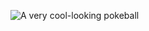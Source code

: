 ![A very cool-looking pokeball](https://peoplepng.com/wp-content/uploads/2019/03/pokeball-logo-png-2-1.png)
